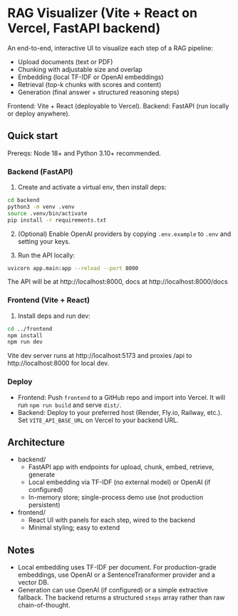 # RAG Visualizer (Vite + React on Vercel, FastAPI backend)

An end-to-end, interactive UI to visualize each step of a RAG pipeline:

- Upload documents (text or PDF)
- Chunking with adjustable size and overlap
- Embedding (local TF-IDF or OpenAI embeddings)
- Retrieval (top-k chunks with scores and content)
- Generation (final answer + structured reasoning steps)

Frontend: Vite + React (deployable to Vercel). Backend: FastAPI (run locally or deploy anywhere).

## Quick start

Prereqs: Node 18+ and Python 3.10+ recommended.

### Backend (FastAPI)

1) Create and activate a virtual env, then install deps:

```bash
cd backend
python3 -m venv .venv
source .venv/bin/activate
pip install -r requirements.txt
```

2) (Optional) Enable OpenAI providers by copying `.env.example` to `.env` and setting your keys.

3) Run the API locally:

```bash
uvicorn app.main:app --reload --port 8000
```

The API will be at http://localhost:8000, docs at http://localhost:8000/docs

### Frontend (Vite + React)

1) Install deps and run dev:

```bash
cd ../frontend
npm install
npm run dev
```

Vite dev server runs at http://localhost:5173 and proxies /api to http://localhost:8000 for local dev.

### Deploy

- Frontend: Push `frontend` to a GitHub repo and import into Vercel. It will run `npm run build` and serve `dist/`.
- Backend: Deploy to your preferred host (Render, Fly.io, Railway, etc.). Set `VITE_API_BASE_URL` on Vercel to your backend URL.

## Architecture

- backend/
  - FastAPI app with endpoints for upload, chunk, embed, retrieve, generate
  - Local embedding via TF-IDF (no external model) or OpenAI (if configured)
  - In-memory store; single-process demo use (not production persistent)
- frontend/
  - React UI with panels for each step, wired to the backend
  - Minimal styling; easy to extend

## Notes

- Local embedding uses TF-IDF per document. For production-grade embeddings, use OpenAI or a SentenceTransformer provider and a vector DB.
- Generation can use OpenAI (if configured) or a simple extractive fallback. The backend returns a structured `steps` array rather than raw chain-of-thought.
